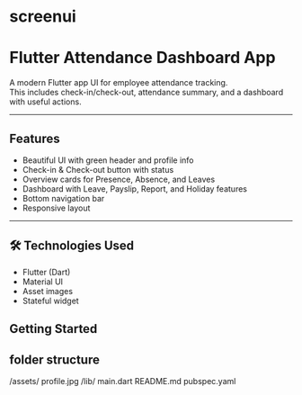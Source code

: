 # screenui

# Flutter Attendance Dashboard App

A modern Flutter app UI for employee attendance tracking.  
This includes check-in/check-out, attendance summary, and a dashboard with useful actions.

---

##  Features

-  Beautiful UI with green header and profile info
-  Check-in & Check-out button with status
-  Overview cards for Presence, Absence, and Leaves
-  Dashboard with Leave, Payslip, Report, and Holiday features
-  Bottom navigation bar
-  Responsive layout

---

## 🛠️ Technologies Used

- Flutter (Dart)
- Material UI
- Asset images
- Stateful widget







## Getting Started

## folder structure

/assets/
  profile.jpg
/lib/
  main.dart
README.md
pubspec.yaml


